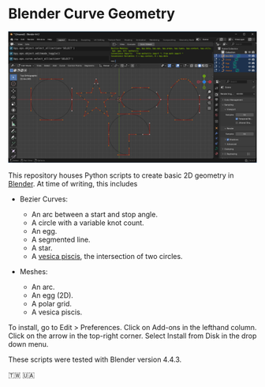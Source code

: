 # Blender Curve Geometry

![Screen Cap](screenCap.png)

This repository houses Python scripts to create basic 2D geometry in [Blender](https://www.blender.org/). At time of writing, this includes

- Bezier Curves:
  - An arc between a start and stop angle.
  - A circle with a variable knot count.
  - An egg.
  - A segmented line.
  - A star.
  - A [vesica piscis](https://en.wikipedia.org/wiki/Vesica_piscis), the intersection of two circles.
  
- Meshes:
  - An arc.
  - An egg (2D).
  - A polar grid.
  - A vesica piscis.

To install, go to Edit > Preferences. Click on Add-ons in the lefthand column. Click on the arrow in the top-right corner. Select Install from Disk in the drop down menu.

These scripts were tested with Blender version 4.4.3.

🇹🇼 🇺🇦